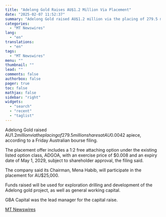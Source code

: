 ```yaml
---
title: "Adelong Gold Raises AU$1.2 Million Via Placement"
date: "2025-02-07 11:52:37"
summary: "Adelong Gold raised AU$1.2 million via the placing of 279.5 million shares at AU$0.0042 apiece, according to a Friday Australian bourse filing. The placement offer includes a 1:2 free attaching option under the existing listed option class, ADGOA, with an exercise price of $0.008 and an expiry date of May..."
categories:
  - "MT Newswires"
lang:
  - "en"
translations:
  - "en"
tags:
  - "MT Newswires"
menu: ""
thumbnail: ""
lead: ""
comments: false
authorbox: false
pager: true
toc: false
mathjax: false
sidebar: "right"
widgets:
  - "search"
  - "recent"
  - "taglist"
---
```


Adelong Gold raised AU$1.2 million via the placing of 279.5 million shares at AU$0.0042 apiece, according to a Friday Australian bourse filing.

The placement offer includes a 1:2 free attaching option under the existing listed option class, ADGOA, with an exercise price of $0.008 and an expiry date of May 1, 2029, subject to shareholder approval, the filing said.

The company said its Chairman, Mena Habib, will participate in the placement for AU$25,000.

Funds raised will be used for exploration drilling and development of the Adelong gold project, as well as general working capital.

GBA Capital was the lead manager for the capital raise.

[MT Newswires](https://www.tradingview.com/news/mtnewswires.com:20250206:G2464803:0/)
